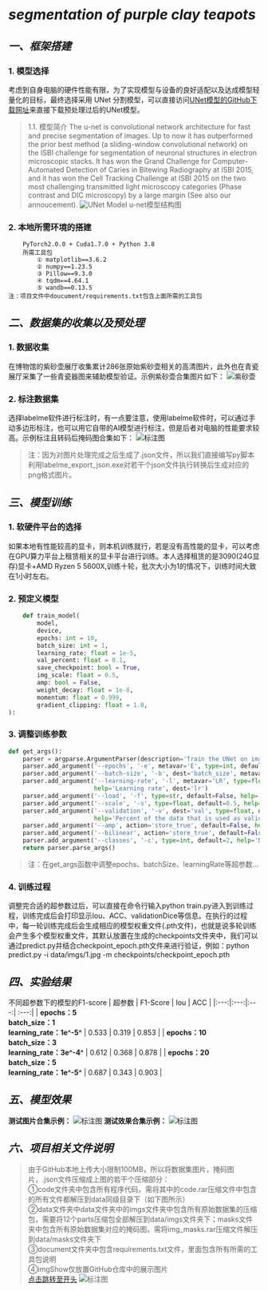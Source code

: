 # *segmentation of purple clay teapots*

## *一、<span id="jump">框架搭建</span>*
### 1. 模型选择
考虑到自身电脑的硬件性能有限，为了实现模型与设备的良好适配以及达成模型轻量化的目标，最终选择采用 UNet 分割模型，可以直接访问[UNet模型的GitHub下载网址][id]来直接下载预处理过后的UNet模型。


>1.1. 模型简介
The u-net is convolutional network architecture for fast and precise segmentation of images. Up to now it has outperformed the prior best method (a sliding-window convolutional network) on the ISBI challenge for segmentation of neuronal structures in electron microscopic stacks. It has won the Grand Challenge for Computer-Automated Detection of Caries in Bitewing Radiography at ISBI 2015, and it has won the Cell Tracking Challenge at ISBI 2015 on the two most challenging transmitted light microscopy categories (Phase contrast and DIC microscopy) by a large margin (See also our annoucement).
	 ![UNet Model](https://lmb.informatik.uni-freiburg.de/people/ronneber/u-net/u-net-architecture.png  "示例1")
					u-net模型结构图
### 2. 本地所需环境的搭建
```
	PyTorch2.0.0 + Cuda1.7.0 + Python 3.8
    所需工具包
		① matplotlib==3.6.2
		② numpy==1.23.5
		③ Pillow==9.3.0
		④ tqdm==4.64.1
		⑤ wandb==0.13.5
注：项目文件中doucument/requirements.txt包含上面所需的工具包
```

## *二、数据集的收集以及预处理*
### 1. 数据收集
 在博物馆的紫砂壶展厅收集累计286张原始紫砂壶相关的高清图片，此外也在青瓷展厅采集了一些青瓷器图来辅助模型验证。示例紫砂壶合集图片如下：
 ![紫砂壶](https://raw.githubusercontent.com/tanjunlong/MyProject/master/imgShow/datasetEx.jpg  "示例")
 
 
### 2. 标注数据集
选择labelme软件进行标注时，有一点要注意，使用labelme软件时，可以通过手动多边形标注，也可以用它自带的AI模型进行标注，但是后者对电脑的性能要求较高。示例标注且转码后掩码图合集如下：
![标注图](https://raw.githubusercontent.com/tanjunlong/MyProject/master/imgShow/dataSetMasksEx.jpg  "示例")


>注：因为对图片处理完成之后生成了.json文件，所以我们直接编写py脚本利用labelme_export_json.exe对若干个json文件执行转换后生成对应的png格式图片。

## *三、模型训练*
### 1. 软硬件平台的选择
如果本地有性能较高的显卡，则本机训练就行，若是没有高性能的显卡，可以考虑在GPU算力平台上租赁相关的显卡平台进行训练。本人选择租赁的是3090(24G显存)显卡+AMD Ryzen 5 5600X,训练十轮，批次大小为1的情况下，训练时间大致在1小时左右。
### 2. 预定义模型
```python
	def train_model(
        model,
        device,
        epochs: int = 10,
        batch_size: int = 1,
        learning_rate: float = 1e-5,
        val_percent: float = 0.1,
        save_checkpoint: bool = True,
        img_scale: float = 0.5,
        amp: bool = False,
        weight_decay: float = 1e-8,
        momentum: float = 0.999,
        gradient_clipping: float = 1.0,
):
```
### 3. 调整训练参数
```python
def get_args():
    parser = argparse.ArgumentParser(description='Train the UNet on images and target masks')
    parser.add_argument('--epochs', '-e', metavar='E', type=int, default=5, help='Number of epochs')
    parser.add_argument('--batch-size', '-b', dest='batch_size', metavar='B', type=int, default=1, help='Batch size')
    parser.add_argument('--learning-rate', '-l', metavar='LR', type=float, default=1e-5,
                        help='Learning rate', dest='lr')
    parser.add_argument('--load', '-f', type=str, default=False, help='Load model from a .pth file')
    parser.add_argument('--scale', '-s', type=float, default=0.5, help='Downscaling factor of the images')
    parser.add_argument('--validation', '-v', dest='val', type=float, default=10.0,
                        help='Percent of the data that is used as validation (0-100)')
    parser.add_argument('--amp', action='store_true', default=False, help='Use mixed precision')
    parser.add_argument('--bilinear', action='store_true', default=False, help='Use bilinear upsampling')
    parser.add_argument('--classes', '-c', type=int, default=2, help='Number of classes')
    return parser.parse_args()
```
>注：在get_args函数中调整epochs、batchSize、learningRate等超参数...

### 4. 训练过程
调整完合适的超参数过后，可以直接在命令行输入python train.py进入到训练过程，训练完成后会打印显示Iou、ACC、validationDice等信息。在执行的过程中，每一轮训练完成后会生成相应的模型权重文件(.pth文件)，也就是说多轮训练会产生多个模型权重文件，其默认放置在生成的checkpoints文件夹中，我们可以通过predict.py并结合checkpoint_epoch.pth文件来进行验证，例如：python predict.py -i data/imgs/1.jpg -m checkpoints/checkpoint_epoch.pth

## *四、实验结果*
不同超参数下的模型的F1-score
| 超参数 | F1-Score | Iou | ACC |
|:---:|:---:|:---:| :---:|
| **epochs：5<br>batch_size：1<br>learning_rate：1e^-5^** | 0.533 | 0.319 | 0.853 |
| **epochs：10<br>batch_size：3<br>learning_rate：3e^-4^** | 0.612 | 0.368 | 0.878 |
| **epochs：20<br>batch_size：5<br>learning_rate：1e^-5^** | 0.687 | 0.343 | 0.903 |

## *五、模型效果*
**测试图片合集示例：**
![标注图](https://raw.githubusercontent.com/tanjunlong/MyProject/master/imgShow/validation.jpg  "示例")
**测试效果合集示例：**
![标注图](https://raw.githubusercontent.com/tanjunlong/MyProject/master/imgShow/validationMasks.jpg  "示例")

## *六、项目相关文件说明*
>由于GitHub本地上传大小限制100MB，所以将数据集图片，掩码图片，.json文件压缩成上图的若干个压缩部分：<br>
		①code文件夹中包含所有程序代码，需将其中的code.rar压缩文件中包含的所有文件都解压到data同级目录下（如下图所示）<br>
		②data文件夹中data文件夹中的imgs文件夹中包含所有原始数据集的压缩包，需要将12个parts压缩包全部解压到data/imgs文件夹下；masks文件夹中包含所有原始数据集对应的掩码图，需将img_masks.rar压缩文件解压到data/masks文件夹下<br>
		③document文件夹中包含requirements.txt文件，里面包含所有所需的工具包说明<br>
		④imgShow仅放置GitHub仓库中的展示图片<br>
  [点击跳转至开头](#jump)
	![标注图](https://raw.githubusercontent.com/tanjunlong/MyProject/master/imgShow/contentStructure.png  "示例")

[id]:https://github.com/zhixuhao/unet
